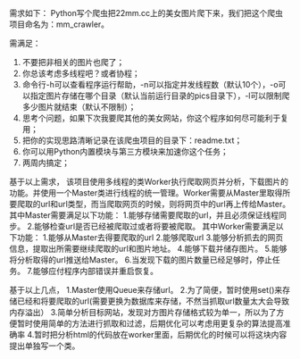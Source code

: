 需求如下：
Python写个爬虫把22mm.cc上的美女图片爬下来，我们把这个爬虫项目命名为：mm_crawler。

需满足：
1. 不要把非相关的图片也爬了；
2. 你总该考虑多线程吧？或者协程；
3. 命令行-h可以查看程序运行帮助，-n可以指定并发线程数（默认10个），-o可以指定图片存储在哪个目录（默认当前运行目录的pics目录下），-l可以限制爬多少图片就结束（默认不限制）；
4. 思考个问题，如果下次我要爬其他的美女网站，你这个程序如何尽可能利于复用；
5. 把你的实现思路清晰记录在该爬虫项目的目录下：readme.txt；
6. 你可以用Python内置模块与第三方模块来加速你这个任务；
7. 两周内搞定；


基于以上需求，
该项目使用多线程的类Worker执行爬取网页并分析，下载图片的功能。并使用一个Master类进行线程的统一管理。Worker需要从Master里取得所要爬取的url和url类型，而当爬取网页的时候，则将网页中的url再上传给Master。
其中Master需要满足以下功能：
1.能够存储需要爬取的url，并且必须保证线程同步。
2.能够检查url是否已经被爬取过或者将要被爬取。
其中Worker需要满足以下功能：
1.能够从Master去得要爬取的url
2.能够爬取url
3.能够分析抓去的网页信息，提取出所需要继续爬取的url和图片地址。
4.能够下载并储存图片。
5.能够将分析取得的url推送给Master。
6.当发现下载的图片数量已经足够时，停止任务。
7.能够应付程序内部错误并重启恢复。

基于以上几点，
1.Master使用Queue来存储url。
2.为了简便，暂时使用set()来存储已经和将要爬取的url(需要更换为数据库来存储，不然当抓取url数量太大会导致内存溢出）
3.简单分析目标网站，发现对方图片存储格式较为单一，所以为了方便暂时使用简单的方法进行抓取和过滤，后期优化可以考虑用更复杂的算法提高准确率
4.暂时把分析html的代码放在worker里面，后期优化的时候可以将这块内容提出单独写一个类。
